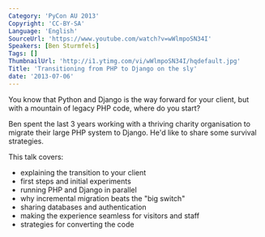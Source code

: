 ```yaml
---
Category: 'PyCon AU 2013'
Copyright: 'CC-BY-SA'
Language: 'English'
SourceUrl: 'https://www.youtube.com/watch?v=wWlmpoSN34I'
Speakers: [Ben Sturmfels]
Tags: []
ThumbnailUrl: 'http://i1.ytimg.com/vi/wWlmpoSN34I/hqdefault.jpg'
Title: 'Transitioning from PHP to Django on the sly'
date: '2013-07-06'
---
```

You know that Python and Django is the way forward for your client, but with a mountain of legacy PHP code, where do you start?

Ben spent the last 3 years working with a thriving charity organisation to migrate their large PHP system to Django. He'd like to share some survival strategies.

This talk covers:

 - explaining the transition to your client
 - first steps and initial experiments
 - running PHP and Django in parallel
 - why incremental migration beats the "big switch"
 - sharing databases and authentication
 - making the experience seamless for visitors and staff
 - strategies for converting the code